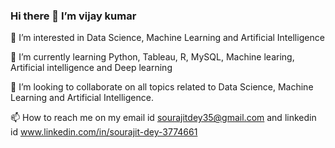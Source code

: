 ### Hi there 👋 I’m vijay kumar

👀 I’m interested in Data Science, Machine Learning and Artificial Intelligence

🌱 I’m currently learning Python, Tableau, R, MySQL, Machine learing, Artificial intelligence and Deep learning

💞️ I’m looking to collaborate on all topics related to Data Science, Machine Learning and Artificial Intelligence.

📫 How to reach me on my email id sourajitdey35@gmail.com and linkedin id www.linkedin.com/in/sourajit-dey-3774661
